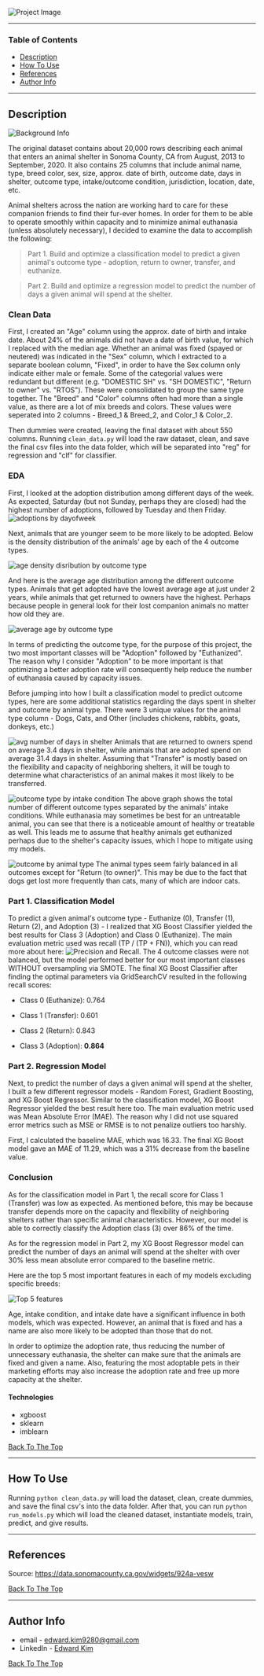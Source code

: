 ![Project Image](https://github.com/eikim11/furever_home--pet_adoption_prediction/blob/master/img/title.png)

---

### Table of Contents

- [Description](#description)
- [How To Use](#how-to-use)
- [References](#references)
- [Author Info](#author-info)

---

## Description

![Background Info](https://github.com/eikim11/furever_home--pet_adoption_prediction/blob/master/img/annual_stats.png)

The original dataset contains about 20,000 rows describing each animal that enters an animal shelter in Sonoma County, CA from August, 2013 to September, 2020. It also contains 25 columns that include animal name, type, breed color, sex, size, approx. date of birth, outcome date, days in shelter, outcome type, intake/outcome condition, jurisdiction, location, date, etc.

Animal shelters across the nation are working hard to care for these companion friends to find their fur-ever homes. In order for them to be able to operate smoothly within capacity and to minimize animal euthanasia (unless absolutely necessary), I decided to examine the data to accomplish the following:

> Part 1. Build and optimize a classification model to predict a given animal's outcome type - adoption, return to owner, transfer, and euthanize.

> Part 2. Build and optimize a regression model to predict the number of days a given animal will spend at the shelter.

### Clean Data

First, I created an "Age" column using the approx. date of birth and intake date. About 24% of the animals did not have a date of birth value, for which I replaced with the median age. Whether an animal was fixed (spayed or neutered) was indicated in the "Sex" column, which I extracted to a separate boolean column, "Fixed", in order to have the Sex column only indicate either male or female.  Some of the categorial values were redundant but different (e.g. "DOMESTIC SH" vs. "SH DOMESTIC", "Return to owner" vs. "RTOS"). These were consolidated to group the same type together. The "Breed" and "Color" columns often had more than a single value, as there are a lot of mix breeds and colors. These values were seperated into 2 columns - Breed_1 & Breed_2, and Color_1 & Color_2. 

Then dummies were created, leaving the final dataset with about 550 columns. Running `clean_data.py` will load the raw dataset, clean, and save the final csv files into the data folder, which will be separated into "reg" for regression and "clf" for classifier.

### EDA

First, I looked at the adoption distribution among different days of the week. As expected, Saturday (but not Sunday, perhaps they are closed) had the highest number of adoptions, followed by Tuesday and then Friday. 
![adoptions by dayofweek](https://github.com/eikim11/furever_home--pet_adoption_prediction/blob/master/img/num_adoptions_by_dow.png?raw=true)

Next, animals that are younger seem to be more likely to be adopted. Below is the density distribution of the animals' age by each of the 4 outcome types. 

![age density disribution by outcome type](https://github.com/eikim11/furever_home--pet_adoption_prediction/blob/master/img/Age_distro_per_outcome_type.png?raw=true)

And here is the average age distribution among the different outcome types. Animals that get adopted have the lowest average age at just under 2 years, while animals that get returned to owners have the highest. Perhaps because people in general look for their lost companion animals no matter how old they are.

![average age by outcome type](https://github.com/eikim11/furever_home--pet_adoption_prediction/blob/master/img/avg_age_by_outcome_type.png?raw=true)

In terms of predicting the outcome type, for the purpose of this project, the two most important classes will be "Adoption" followed by "Euthanized". The reason why I consider "Adoption" to be more important is that optimizing a better adoption rate will consequently help reduce the number of euthanasia caused by capacity issues. 

Before jumping into how I built a classification model to predict outcome types, here are some additional statistics regarding the days spent in shelter and outcome by animal type. There were 3 unique values for the animal type column - Dogs, Cats, and Other (includes chickens, rabbits, goats, donkeys, etc.)

![avg number of days in shelter](https://github.com/eikim11/furever_home--pet_adoption_prediction/blob/master/img/avg_days_spent.png?raw=true)
Animals that are returned to owners spend on average 3.4 days in shelter, while animals that are adopted spend on average 31.4 days in shelter. Assuming that "Transfer" is mostly based on the flexibility and capacity of neighboring shelters, it will be tough to determine what characteristics of an animal makes it most likely to be transferred.

![outcome type by intake condition](https://github.com/eikim11/furever_home--pet_adoption_prediction/blob/master/img/outcome_type_by_intake_condition.png?raw=true)
The above graph shows the total number of different outcome types separated by the animals' intake conditions. While euthanasia may sometimes be best for an untreatable animal, you can see that there is a noticeable amount of healthy or treatable as well. This leads me to assume that healthy animals get euthanized perhaps due to the shelter's capacity issues, which I hope to mitigate using my models.

![outcome by animal type](https://github.com/eikim11/furever_home--pet_adoption_prediction/blob/master/img/outcome_type_hist_by_type.png?raw=true)
The animal types seem fairly balanced in all outcomes except for "Return (to owner)". This may be due to the fact that dogs get lost more frequently than cats, many of which are indoor cats.


### Part 1. Classification Model

To predict a given animal's outcome type - Euthanize (0), Transfer (1), Return (2), and Adoption (3) - I realized that XG Boost Classifier yielded the best results for Class 3 (Adoption) and Class 0 (Euthanize). The main evaluation metric used was recall (TP / (TP + FN)), which you can read more about here: ![Precision and Recall](https://en.wikipedia.org/wiki/Precision_and_recall). The 4 outcome classes were not balanced, but the model performed better for our most important classes WITHOUT oversampling via SMOTE. The final XG Boost Classifier after finding the optimal parameters via GridSearchCV resulted in the following recall scores:

- Class 0 (Euthanize): 0.764

- Class 1 (Transfer): 0.601

- Class 2 (Return): 0.843

- Class 3 (Adoption): **0.864**

### Part 2. Regression Model

Next, to predict the number of days a given animal will spend at the shelter, I built a few different regressor models - Random Forest, Gradient Boosting, and XG Boost Regressor. Similar to the classification model, XG Boost Regressor yielded the best result here too. The main evaluation metric used was Mean Absolute Error (MAE). The reason why I did not use squared error metrics such as MSE or RMSE is to not penalize outliers too harshly. 

First, I calculated the baseline MAE, which was 16.33. The final XG Boost model gave an MAE of 11.29, which was a 31% decrease from the baseline value.

### Conclusion

As for the classification model in Part 1, the recall score for Class 1 (Transfer) was low as expected. As mentioned before, this may be because transfer depends more on the capacity and flexibility of neighboring shelters rather than specific animal characteristics. However, our model is able to correctly classify the Adoption class (3) over 86% of the time. 

As for the regression model in Part 2, my XG Boost Regressor model can predict the number of days an animal will spend at the shelter with over 30% less mean absolute error compared to the baseline metric.

Here are the top 5 most important features in each of my models excluding specific breeds:

![Top 5 features](https://github.com/eikim11/furever_home--pet_adoption_prediction/blob/master/img/Top5.png?raw=true)

Age, intake condition, and intake date have a significant influence in both models, which was expected. However, an animal that is fixed and has a name are also more likely to be adopted than those that do not. 

In order to optimize the adoption rate, thus reducing the number of unnecessary euthanasia, the shelter can make sure that the animals are fixed and given a name. Also, featuring the most adoptable pets in their marketing efforts may also increase the adoption rate and free up more capacity at the shelter. 

#### Technologies

- xgboost
- sklearn
- imblearn

[Back To The Top](#Table-of-Contents)

---

## How To Use
Running `python clean_data.py` will load the dataset, clean, create dummies, and save the final csv's into the data folder. After that, you can run `python run_models.py` which will load the cleaned dataset, instantiate models, train, predict, and give results.

---

## References

Source: https://data.sonomacounty.ca.gov/widgets/924a-vesw

[Back To The Top](#Table-of-Contents)

---

## Author Info

- email - [edward.kim9280@gmail.com](edward.kim9280@gmail.com)
- LinkedIn - [Edward Kim](https://www.linkedin.com/in/edwardkim11/)

[Back To The Top](#Table-of-Contents)
